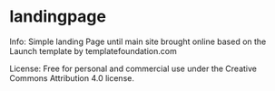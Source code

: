 # landingpage
Info: Simple landing Page until main site brought online based on the Launch template by templatefoundation.com

License: Free for personal and commercial use under the Creative Commons Attribution 4.0 license.
